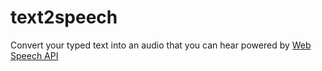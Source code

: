 # text2speech
Convert your typed text into an audio that you can hear powered by [Web Speech API](https://developer.mozilla.org/en-US/docs/Web/API/Web_Speech_API)

